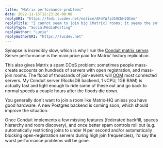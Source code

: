 ```yaml
---
title: "Matrix performance problems"
date: 2022-11-15T12:23:28-08:00
replyURI: "https://fedi.lucdev.net/notice/APdYWfzd59CNH2QCem"
replyTitle: "I cannot seem to join big [Matrix] rooms; it seems the software is not efficient"
replyType: "SocialMediaPosting"
replyAuthor: "Lucie"
replyAuthorURI: "https://lucdev.net"
---
```

Synapse is incredibly slow, which is why I run the [Conduit matrix server](https://conduit.rs/). Server performance is the main price paid for Matrix' history replication.

This also gives Matrix a spam DDoS problem: sometimes people mass-create accounts on hundreds of servers with open registration, and mass-join rooms. The flood of thousands of join-events will <abbr title="Out Of Memory">OOM</abbr> most connected servers. My Conduit server (RocksDB backend, 1 vCPU, 1GB RAM) is actually fast and light enough to ride some of these out and go back to normal speeds a couple hours after the floods die down.

You generally don't want to join a room like Matrix-HQ unless you have good hardware. A new Postgres backend is coming soon, which should improve the situation.

Once Conduit implements a few missing features (federated backfill, spaces hierarchy and room discovery), and once better spam controls roll out (e.g. automatically restricting joins to under <var>N</var> per second and/or automatically blocking open-registration servers during high join frequencies), I'd say the worst performance problems will be gone.
